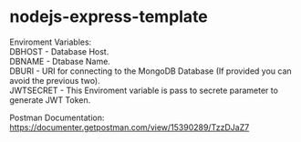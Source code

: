 # nodejs-express-template  

Enviroment Variables:  
DBHOST - Database Host.  
DBNAME - Dtabase Name.  
DBURI - URI for connecting to the MongoDB Database (If provided you can avoid the previous two).  
JWTSECRET - This Enviroment variable is pass to secrete parameter to generate JWT Token.  
  
Postman Documentation: https://documenter.getpostman.com/view/15390289/TzzDJaZ7
